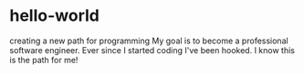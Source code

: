 # hello-world
creating a new path for programming 
My goal is to become a professional software engineer. Ever since I started coding I've been hooked. I know this is the path for me!
